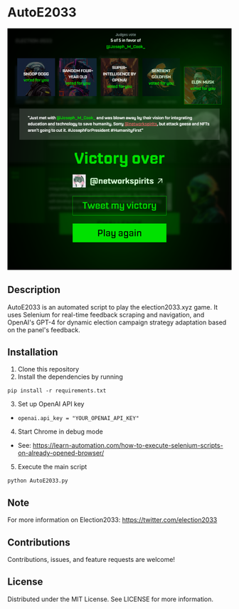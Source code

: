 # AutoE2033
<div align="center">


![Demo](https://github.com/Joseph-M-Cook/AutoE2033/blob/4620ee18033e5bc64985c82da659c6fc2fa1a13c/AutoE2033_Demo.png)
  </div>

## Description
AutoE2033 is an automated script to play the election2033.xyz game. It uses Selenium for real-time feedback scraping and navigation, and OpenAI's GPT-4 for dynamic election campaign strategy adaptation based on the panel's feedback.

## Installation
1. Clone this repository
2. Install the dependencies by running 
```
pip install -r requirements.txt
```
3. Set up OpenAI API key
- `openai.api_key = "YOUR_OPENAI_API_KEY"`
4. Start Chrome in debug mode
- See: https://learn-automation.com/how-to-execute-selenium-scripts-on-already-opened-browser/
5. Execute the main script
```
python AutoE2033.py
```
## Note
For more information on Election2033:
https://twitter.com/election2033


## Contributions
Contributions, issues, and feature requests are welcome!

## License
Distributed under the MIT License. See LICENSE for more information.
